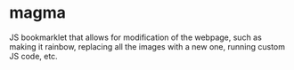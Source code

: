 # magma
JS bookmarklet that allows for modification of the webpage, such as making it rainbow, replacing all the images with a new one, running custom JS code, etc.
